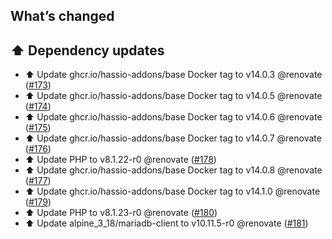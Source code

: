 ## What’s changed

## ⬆️ Dependency updates

- ⬆️ Update ghcr.io/hassio-addons/base Docker tag to v14.0.3 @renovate ([#173](https://github.com/hassio-addons/addon-phpmyadmin/pull/173))
- ⬆️ Update ghcr.io/hassio-addons/base Docker tag to v14.0.5 @renovate ([#174](https://github.com/hassio-addons/addon-phpmyadmin/pull/174))
- ⬆️ Update ghcr.io/hassio-addons/base Docker tag to v14.0.6 @renovate ([#175](https://github.com/hassio-addons/addon-phpmyadmin/pull/175))
- ⬆️ Update ghcr.io/hassio-addons/base Docker tag to v14.0.7 @renovate ([#176](https://github.com/hassio-addons/addon-phpmyadmin/pull/176))
- ⬆️ Update PHP to v8.1.22-r0 @renovate ([#178](https://github.com/hassio-addons/addon-phpmyadmin/pull/178))
- ⬆️ Update ghcr.io/hassio-addons/base Docker tag to v14.0.8 @renovate ([#177](https://github.com/hassio-addons/addon-phpmyadmin/pull/177))
- ⬆️ Update ghcr.io/hassio-addons/base Docker tag to v14.1.0 @renovate ([#179](https://github.com/hassio-addons/addon-phpmyadmin/pull/179))
- ⬆️ Update PHP to v8.1.23-r0 @renovate ([#180](https://github.com/hassio-addons/addon-phpmyadmin/pull/180))
- ⬆️ Update alpine_3_18/mariadb-client to v10.11.5-r0 @renovate ([#181](https://github.com/hassio-addons/addon-phpmyadmin/pull/181))
